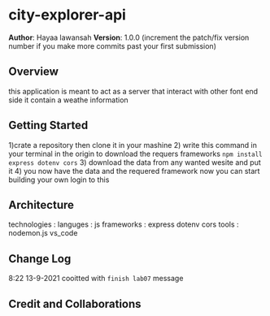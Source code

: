 # city-explorer-api

**Author**: Hayaa lawansah
**Version**: 1.0.0 (increment the patch/fix version number if you make more commits past your first submission)

## Overview
this application is meant to act as a server that interact with other font end side it contain a weathe information

## Getting Started
<!-- What are the steps that a user must take in order to build this app on their own machine and get it running? -->
1)crate a repository then clone it in your mashine 
2) write this command in your terminal in the origin to download the requers frameworks `npm install express dotenv cors`
3) download the data from any wanted wesite and put it
4) you now have the data and the requered framework now you can start building your own login to this 

## Architecture

technologies :
    languges : js 
    frameworks : express dotenv cors 
    tools : nodemon.js vs_code  

## Change Log

8:22 13-9-2021 cooitted with `finish lab07` message 

## Credit and Collaborations
<!-- Give credit (and a link) to other people or resources that helped you build this application. -->